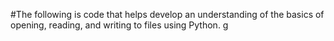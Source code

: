 #The following is code that helps develop an understanding of the basics of opening, reading, and writing to files using Python. g
